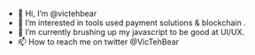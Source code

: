 - 👋 Hi, I’m @victehbear
- 👀 I’m interested in tools used payment solutions & blockchain .
- 🌱 I’m currently brushing up my javascript to be good at UI/UX.
- 📫 How to reach me on twitter @VicTehBear

<!---
victehbear/victehbear is a ✨ special ✨ repository because its `README.md` (this file) appears on your GitHub profile.
You can click the Preview link to take a look at your changes.
--->
